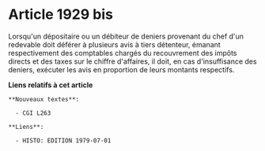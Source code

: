 # Article 1929 bis

Lorsqu'un dépositaire ou un débiteur de deniers provenant du chef d'un redevable doit déférer à plusieurs avis à tiers
détenteur, émanant respectivement des comptables chargés du recouvrement des impôts directs et des taxes sur le chiffre
d'affaires, il doit, en cas d'insuffisance des deniers, exécuter les avis en proportion de leurs montants respectifs.

**Liens relatifs à cet article**

	**Nouveaux textes**:

	  - CGI L263

	**Liens**:

	  - HISTO: EDITION 1979-07-01
